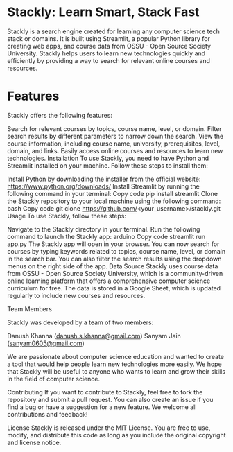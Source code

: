 # Stackly: Learn Smart, Stack Fast

Stackly is a search engine created for learning any computer science tech stack or domains. It is built using Streamlit, a popular Python library for creating web apps, and course data from OSSU - Open Source Society University. Stackly helps users to learn new technologies quickly and efficiently by providing a way to search for relevant online courses and resources.

# Features
Stackly offers the following features:

Search for relevant courses by topics, course name, level, or domain.
Filter search results by different parameters to narrow down the search.
View the course information, including course name, university, prerequisites, level, domain, and links.
Easily access online courses and resources to learn new technologies.
Installation
To use Stackly, you need to have Python and Streamlit installed on your machine. Follow these steps to install them:

Install Python by downloading the installer from the official website: https://www.python.org/downloads/
Install Streamlit by running the following command in your terminal:
Copy code
pip install streamlit
Clone the Stackly repository to your local machine using the following command:
bash
Copy code
git clone https://github.com/<your_username>/stackly.git
Usage
To use Stackly, follow these steps:

Navigate to the Stackly directory in your terminal.
Run the following command to launch the Stackly app:
arduino
Copy code
streamlit run app.py
The Stackly app will open in your browser. You can now search for courses by typing keywords related to topics, course name, level, or domain in the search bar. You can also filter the search results using the dropdown menus on the right side of the app.
Data Source
Stackly uses course data from OSSU - Open Source Society University, which is a community-driven online learning platform that offers a comprehensive computer science curriculum for free. The data is stored in a Google Sheet, which is updated regularly to include new courses and resources.

Team Members

Stackly was developed by a team of two members:

Danush Khanna (danush.s.khanna@gmail.com)
Sanyam Jain (sanyam0605@gmail.com)

We are passionate about computer science education and wanted to create a tool that would help people learn new technologies more easily. We hope that Stackly will be useful to anyone who wants to learn and grow their skills in the field of computer science.

Contributing
If you want to contribute to Stackly, feel free to fork the repository and submit a pull request. You can also create an issue if you find a bug or have a suggestion for a new feature. We welcome all contributions and feedback!

License
Stackly is released under the MIT License. You are free to use, modify, and distribute this code as long as you include the original copyright and license notice.
